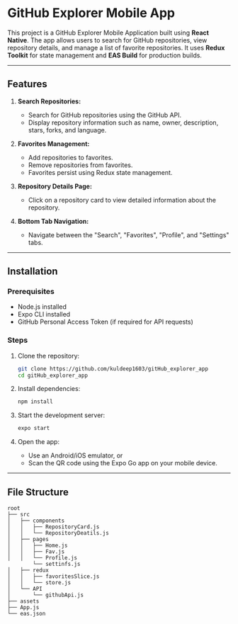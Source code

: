 # GitHub Explorer Mobile App

This project is a GitHub Explorer Mobile Application built using **React Native**. The app allows users to search for GitHub repositories, view repository details, and manage a list of favorite repositories. It uses **Redux Toolkit** for state management and **EAS Build** for production builds.

---

## Features

1. **Search Repositories:**
   - Search for GitHub repositories using the GitHub API.
   - Display repository information such as name, owner, description, stars, forks, and language.

2. **Favorites Management:**
   - Add repositories to favorites.
   - Remove repositories from favorites.
   - Favorites persist using Redux state management.

3. **Repository Details Page:**
   - Click on a repository card to view detailed information about the repository.

4. **Bottom Tab Navigation:**
   - Navigate between the "Search", "Favorites", "Profile", and "Settings" tabs.

---

## Installation

### Prerequisites
- Node.js installed
- Expo CLI installed
- GitHub Personal Access Token (if required for API requests)

### Steps

1. Clone the repository:
   ```bash
   git clone https://github.com/kuldeep1603/gitHub_explorer_app
   cd gitHub_explorer_app
   ```

2. Install dependencies:
   ```bash
   npm install
   ```

3. Start the development server:
   ```bash
   expo start
   ```

4. Open the app:
   - Use an Android/iOS emulator, or
   - Scan the QR code using the Expo Go app on your mobile device.

---


## File Structure

```
root
├── src
│   ├── components
│   │   ├── RepositoryCard.js
│   │   └── RepositoryDeatils.js
│   ├── pages
│   │   ├── Home.js
│   │   ├── Fav.js
│   │   └── Profile.js
        └── settinfs.js
│   ├── redux
│   │   ├── favoritesSlice.js
│   │   └── store.js
│   └── API
│       └── githubApi.js
├── assets
├── App.js
└── eas.json
```



